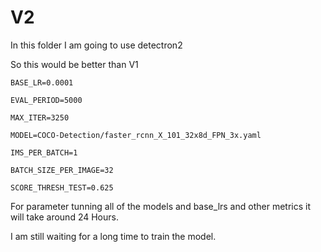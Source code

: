 # V2

In this folder I am going to use detectron2

So this would be better than V1

`BASE_LR=0.0001`

`EVAL_PERIOD=5000`

`MAX_ITER=3250`

`MODEL=COCO-Detection/faster_rcnn_X_101_32x8d_FPN_3x.yaml`

`IMS_PER_BATCH=1`

`BATCH_SIZE_PER_IMAGE=32`

`SCORE_THRESH_TEST=0.625`


For parameter tunning all of the models and base_lrs and other metrics it will take around 24 Hours.

I am still waiting for a long time to train the model.
